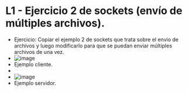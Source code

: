 # L1 - Ejercicio 2 de sockets (envío de múltiples archivos).

- Ejercicio: Copiar el ejemplo 2 de sockets que trata sobre el envío de archivos y luego modificarlo para que se puedan enviar múltiples archivos de una vez.
- ![image](https://user-images.githubusercontent.com/55300309/202886028-e3ea695f-e8fd-4001-ac5c-991809f6688d.png)
- Ejemplo cliente.
- 
- ![image](https://user-images.githubusercontent.com/55300309/202886043-71b11a71-16fd-4b22-aa58-0b6f946d8811.png)
- Ejemplo servidor.
